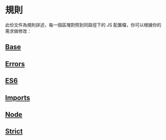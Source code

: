 # 規則

此份文件為規則詳述，每一個區塊對照到同路徑下的 JS 配置檔，你可以根據你的需求做修改：

## [Base](./base.js)

## [Errors](./errors.js)

## [ES6](./es6.js)

## [Imports](./imports.js)

## [Node](./node.js)

## [Strict](./strict.js)
